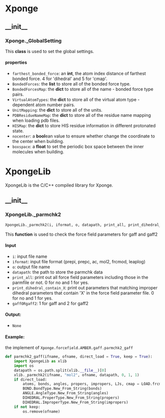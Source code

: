 # Xponge

## \_\_init\_\_

### Xponge._GlobalSetting

This **class** is used to set the global settings.

#### properties
- `farthest_bonded_force`: an **int**, the atom index distance of farthest bonded force. 4 for 'dihedral' and 5 for 'cmap'.
- `BondedForces`: the **list** to store all of the bonded force type.
- `BondedForcesMap`: the **dict** to store all of the name - bonded force type pairs. 
- `VirtualAtomTypes`: the **dict** to store all of the virtual atom type - dependent atom number pairs.
- `UnitMapping`: the **dict** to store all of the units.
- `PDBResidueNameMap`:  the **dict** to store all of the residue name mapping when loading pdb files.
- `HISMap`: the **dict** to store HIS residue information in different protonated state.
- `nocenter`: a **bool**ean value to ensure whether change the coordinate to the center when building.
- `boxspace`: a **float** to set the periodic box space between the inner molecules when building.

# XpongeLib

XpongeLib is the C/C++ compiled library for Xponge.

## \_\_init\_\_

### XpongeLib.\_parmchk2

``` python
XpongeLib._parmchk2(i, iformat, o, datapath, print_all, print_dihedral_contain_X,  gaffORgaff2)
```
This **function** is used to check the force field parameters for gaff and gaff2
#### Input
- `i`: input file name
- `iformat`: input file format (prepi, prepc, ac, mol2, frcmod, leaplog)
- `o`: output file name
- `datapath`: the path to store the parmchk data
- `print_all`: print out all force field parameters including those in the parmfile or not. 0 for no and 1 for yes.
- `print_dihedral_contain_X`: print out parameters that matching improper dihedral parameters that contain 'X' in the force field parameter file. 0 for no and 1 for yes.
- `gaffORgaff2`: 1 for gaff and 2 for gaff2

#### Output:
- `None`

#### Example:
the implement of `Xponge.forcefield.AMBER.gaff.parmchk2_gaff`
``` python
def parmchk2_gaff(ifname, ofname, direct_load = True, keep = True):
    import XpongeLib as xlib
    import os
    datapath = os.path.split(xlib.__file__)[0]
    xlib._parmchk2(ifname, "mol2", ofname, datapath, 0, 1, 1)
    if direct_load:
        atoms, bonds, angles, propers, impropers, LJs, cmap = LOAD.frcmod(ofname)
        BOND.BondType.New_From_String(bonds)
        ANGLE.AngleType.New_From_String(angles)
        DIHEDRAL.ProperType.New_From_String(propers)
        DIHEDRAL.ImproperType.New_From_String(impropers)
    if not keep:
        os.remove(ofname)
```